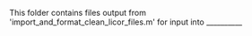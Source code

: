 This folder contains files output from 'import_and_format_clean_licor_files.m' for input into __________
